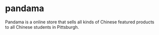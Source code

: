 # pandama
Pandama is a online store that sells all kinds of Chinese featured products to all Chinese students in Pittsburgh.
